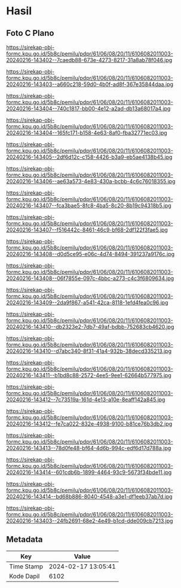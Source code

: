 # Hasil

## Foto C Plano

https://sirekap-obj-formc.kpu.go.id/5b8c/pemilu/pdpr/61/06/08/20/11/6106082011003-20240216-143402--7caedb88-673e-4273-8217-31a8ab78f046.jpg

https://sirekap-obj-formc.kpu.go.id/5b8c/pemilu/pdpr/61/06/08/20/11/6106082011003-20240216-143403--a660c218-59d0-4b0f-ad8f-367e35844daa.jpg

https://sirekap-obj-formc.kpu.go.id/5b8c/pemilu/pdpr/61/06/08/20/11/6106082011003-20240216-143404--740c1817-bb00-4e12-a2ad-db13a68017a4.jpg

https://sirekap-obj-formc.kpu.go.id/5b8c/pemilu/pdpr/61/06/08/20/11/6106082011003-20240216-143404--165fc171-b158-4e63-8af0-fba32771ec03.jpg

https://sirekap-obj-formc.kpu.go.id/5b8c/pemilu/pdpr/61/06/08/20/11/6106082011003-20240216-143405--2df6d12c-c158-4426-b3a9-eb5ae4138b45.jpg

https://sirekap-obj-formc.kpu.go.id/5b8c/pemilu/pdpr/61/06/08/20/11/6106082011003-20240216-143406--ae63a573-4e83-430a-bcbb-4c6c76018355.jpg

https://sirekap-obj-formc.kpu.go.id/5b8c/pemilu/pdpr/61/06/08/20/11/6106082011003-20240216-143407--fca3bae5-8fc8-4ba5-8c20-8b19c94318b5.jpg

https://sirekap-obj-formc.kpu.go.id/5b8c/pemilu/pdpr/61/06/08/20/11/6106082011003-20240216-143407--f516442c-8461-46c9-bf68-2df122f3fae5.jpg

https://sirekap-obj-formc.kpu.go.id/5b8c/pemilu/pdpr/61/06/08/20/11/6106082011003-20240216-143408--d0d5ce95-e06c-4d74-8494-391237a9176c.jpg

https://sirekap-obj-formc.kpu.go.id/5b8c/pemilu/pdpr/61/06/08/20/11/6106082011003-20240216-143408--06f7855e-097c-4bbc-a273-c4c3f6809634.jpg

https://sirekap-obj-formc.kpu.go.id/5b8c/pemilu/pdpr/61/06/08/20/11/6106082011003-20240216-143409--2da9f867-a541-42ca-8118-1efd4fea0c96.jpg

https://sirekap-obj-formc.kpu.go.id/5b8c/pemilu/pdpr/61/06/08/20/11/6106082011003-20240216-143410--db2323e2-7db7-49af-bdbb-752683cb4620.jpg

https://sirekap-obj-formc.kpu.go.id/5b8c/pemilu/pdpr/61/06/08/20/11/6106082011003-20240216-143410--d7abc340-8f31-41a4-932b-38decd335213.jpg

https://sirekap-obj-formc.kpu.go.id/5b8c/pemilu/pdpr/61/06/08/20/11/6106082011003-20240216-143411--b1bd8c88-2572-4ee5-9ee1-62664b577975.jpg

https://sirekap-obj-formc.kpu.go.id/5b8c/pemilu/pdpr/61/06/08/20/11/6106082011003-20240216-143412--7c73519a-161d-4e13-a10e-8eaff142a845.jpg

https://sirekap-obj-formc.kpu.go.id/5b8c/pemilu/pdpr/61/06/08/20/11/6106082011003-20240216-143412--fe7ca022-832e-4938-9100-b81ce76b3db2.jpg

https://sirekap-obj-formc.kpu.go.id/5b8c/pemilu/pdpr/61/06/08/20/11/6106082011003-20240216-143413--78d0fe48-bf64-4d6b-994c-edf6d17d788a.jpg

https://sirekap-obj-formc.kpu.go.id/5b8c/pemilu/pdpr/61/06/08/20/11/6106082011003-20240216-143414--601cdb6b-1899-4464-93c9-5673f34bde11.jpg

https://sirekap-obj-formc.kpu.go.id/5b8c/pemilu/pdpr/61/06/08/20/11/6106082011003-20240216-143414--bd68b886-8040-4548-a3e1-df1eeb37ab7d.jpg

https://sirekap-obj-formc.kpu.go.id/5b8c/pemilu/pdpr/61/06/08/20/11/6106082011003-20240216-143403--24fb2691-68e2-4e49-b1cd-dde009cb7213.jpg


## Metadata

| Key        | Value               |
| ---------- | ------------------- |
| Time Stamp | 2024-02-17 13:05:41 |
| Kode Dapil | 6102                |



